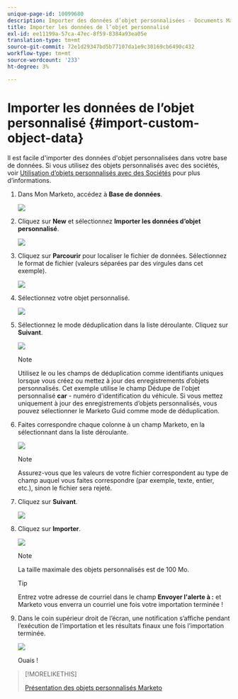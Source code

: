 ```yaml
---
unique-page-id: 10099680
description: Importer des données d’objet personnalisées - Documents Marketo - Documentation du produit
title: Importer les données de l’objet personnalisé
exl-id: ee11199a-57ca-47ec-8f59-8384a93ea05e
translation-type: tm+mt
source-git-commit: 72e1d29347bd5b77107da1e9c30169cb6490c432
workflow-type: tm+mt
source-wordcount: '233'
ht-degree: 3%

---
```


# Importer les données de l’objet personnalisé {#import-custom-object-data}

Il est facile d&#39;importer des données d&#39;objet personnalisées dans votre base de données. Si vous utilisez des objets personnalisés avec des sociétés, voir [Utilisation d’objets personnalisés avec des Sociétés](/help/marketo/product-docs/administration/marketo-custom-objects/understanding-marketo-custom-objects.md#using-custom-objects-with-companies) pour plus d’informations.

1. Dans Mon Marketo, accédez à **Base de données**.

   ![](assets/db-1.png)

1. Cliquez sur **New** et sélectionnez **Importer les données d’objet personnalisé**.

   ![](assets/image2016-4-7-10-6-54.png)

1. Cliquez sur **Parcourir** pour localiser le fichier de données. Sélectionnez le format de fichier (valeurs séparées par des virgules dans cet exemple).

   ![](assets/image2016-4-13-14-3a21-3a53.png)

1. Sélectionnez votre objet personnalisé.

   ![](assets/image2016-4-13-14-3a24-3a54.png)

1. Sélectionnez le mode déduplication dans la liste déroulante. Cliquez sur **Suivant**.

   ![](assets/image2016-4-13-14-3a28-3a7.png)

   >[!NOTE]
   >
   >Utilisez le ou les champs de déduplication comme identifiants uniques lorsque vous créez ou mettez à jour des enregistrements d’objets personnalisés. Cet exemple utilise le champ Dédupe de l&#39;objet personnalisé **car** - numéro d&#39;identification du véhicule. Si vous mettez uniquement à jour des enregistrements d’objets personnalisés, vous pouvez sélectionner le Marketo Guid comme mode de déduplication.

1. Faites correspondre chaque colonne à un champ Marketo, en la sélectionnant dans la liste déroulante.

   ![](assets/image2016-4-13-14-3a36-3a57.png)

   >[!NOTE]
   >
   >Assurez-vous que les valeurs de votre fichier correspondent au type de champ auquel vous faites correspondre (par exemple, texte, entier, etc.), sinon le fichier sera rejeté.

1. Cliquez sur **Suivant**.

   ![](assets/image2016-4-13-14-3a38-3a41.png)

1. Cliquez sur **Importer**.

   ![](assets/image2016-4-7-13-3a15-3a9.png)

   >[!NOTE]
   >
   >La taille maximale des objets personnalisés est de 100 Mo.

   >[!TIP]
   >
   >Entrez votre adresse de courriel dans le champ **Envoyer l&#39;alerte à :** et Marketo vous enverra un courriel une fois votre importation terminée !

1. Dans le coin supérieur droit de l’écran, une notification s’affiche pendant l’exécution de l’importation et les résultats finaux une fois l’importation terminée.

   ![](assets/image2016-4-13-14-3a41-3a1.png)

   Ouais !

>[!MORELIKETHIS]
>
>[Présentation des objets personnalisés Marketo](/help/marketo/product-docs/administration/marketo-custom-objects/understanding-marketo-custom-objects.md)
